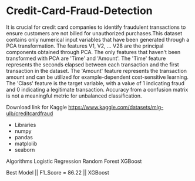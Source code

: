 # Credit-Card-Fraud-Detection
It is crucial for credit card companies to identify fraudulent transactions to ensure customers are not billed for unauthorized purchases.This dataset contains only numerical input variables that have been generated through a PCA transformation.
The features V1, V2, ... V28 are the principal components obtained through PCA. The only features that haven't been transformed with PCA are 'Time' and 'Amount'. The 'Time' feature represents the seconds elapsed between each transaction and the first transaction in the dataset.
The 'Amount' feature represents the transaction amount and can be utilized for example-dependent cost-sensitive learning. The 'Class' feature is the target variable, with a value of 1 indicating fraud and 0 indicating a legitimate transaction.
Accuracy from a confusion matrix is not a meaningful metric for unbalanced classification.

Download link for Kaggle https://www.kaggle.com/datasets/mlg-ulb/creditcardfraud

* Libraries
* numpy
* pandas
* matplolib
* seaborn

Algorithms
Logistic Regression
Random Forest
XGBoost

Best Model || F1_Score = 86.22 || XGBoost
